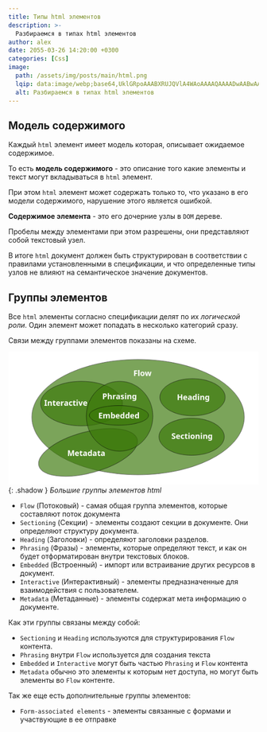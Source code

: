 ```yaml
---
title: Типы html элементов
description: >-
  Разбираемся в типах html элементов
author: alex
date: 2055-03-26 14:20:00 +0300
categories: [Css]
image:
  path: /assets/img/posts/main/html.png
  lqip: data:image/webp;base64,UklGRpoAAABXRUJQVlA4WAoAAAAQAAAADwAABwAAQUxQSDIAAAARL0AmbZurmr57yyIiqE8oiG0bejIYEQTgqiDA9vqnsUSI6H+oAERp2HZ65qP/VIAWAFZQOCBCAAAA8AEAnQEqEAAIAAVAfCWkAALp8sF8rgRgAP7o9FDvMCkMde9PK7euH5M1m6VWoDXf2FkP3BqV0ZYbO6NA/VFIAAAA
  alt: Разбираемся в типах html элементов
---
```


## Модель содержимого

Каждый `html` элемент имеет модель которая, описывает ожидаемое содержимое. 

То есть **модель содержимого** - это описание того какие элементы и текст могут вкладываться в `html` элемент.

При этом `html` элемент может содержать только то, что указано в его модели содержимого, нарушение этого является ошибкой.

**Содержимое элемента** - это его дочерние узлы в `DOM` дереве.

Пробелы между элементами при этом разрешены, они представляют собой текстовый узел.

В итоге `html` документ должен быть структурирован в соответствии с правилами установленными в спецификации, и что определенные типы узлов не влияют на семантическое значение документов.

## Группы элементов

Все `html` элементы согласно спецификации делят по их _логической роли_. Один элемент может попадать в несколько категорий сразу.

Связи между группами элементов показаны на схеме. 

![img-description](/assets/img/posts/html/groups_elements.png){: .shadow }
_Большие группы элементов html_

- `Flow` (Потоковый) - самая общая группа элементов, которые составляют поток документа
- `Sectioning` (Секции) - элементы создают секции в документе. Они определяют структуру документа.
- `Heading` (Заголовки) - определяют заголовки разделов.
- `Phrasing` (Фразы) - элементы, которые определяют текст, и как он будет отформатирован внутри текстовых блоков.
- `Embedded` (Встроенный) - импорт или встраивание других ресурсов в документ.
- `Interactive` (Интерактивный) - элементы предназначенные для взаимодействия с пользователем.
- `Metadata` (Метаданные) - элементы содержат мета информацию о документе.

Как эти группы связаны между собой:

- `Sectioning` и `Heading` используются для структурирования `Flow` контента.
- `Phrasing` внутри `Flow` используется для создания текста
- `Embedded` и `Interactive` могут быть частью `Phrasing` и `Flow` контента
- `Metadata` обычно это элементы к которым нет доступа, но могут быть элементы во `Flow` контенте.

Так же еще есть дополнительные группы элементов:

- `Form-associated elements` - элементы связанные с формами и участвующие в ее отправке
